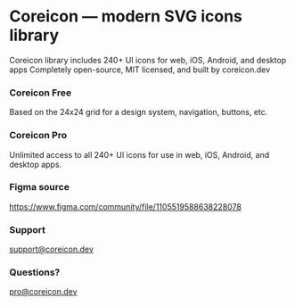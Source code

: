 # Coreicon — modern SVG icons library
Coreicon library includes 240+ UI icons for web, iOS, Android, and desktop apps
Completely open-source, MIT licensed, and built by coreicon.dev
### Coreicon Free
Based on the 24x24 grid for a design system, navigation, buttons, etc.
### Coreicon Pro
Unlimited access to all 240+ UI icons for use in web, iOS, Android, and desktop apps.
### Figma source 
https://www.figma.com/community/file/1105519588638228078
### Support
support@coreicon.dev
### Questions?
pro@coreicon.dev
